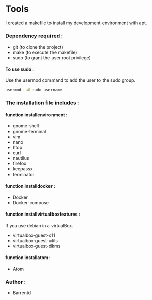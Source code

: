 # Tools
I created a makefile to install my development environment with apt.

### Dependency required :

- git (to clone the project)
- make (to execute the makefile)
- sudo (to grant the user root privilege)

#### To use sudo :

Use the usermod command to add the user to the sudo group.

```bash
usermod -aG sudo username
```

### The installation file includes :

#### function installenvironment :
- gnome-shell
- gnome-terminal
- vim
- nano
- htop
- curl
- nautilus
- firefox
- keepassx
- terminator

#### function installdocker :
- Docker
- Docker-compose

#### function installvirtualboxfeatures :
If you use debian in a virtualBox.
- virtualbox-guest-x11 
- virtualbox-guest-utils 
- virtualbox-guest-dkms

#### function installatom :
- Atom

### Author :
- Barrentd
